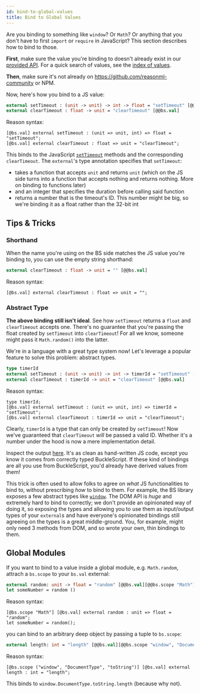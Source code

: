 ```yaml
---
id: bind-to-global-values
title: Bind to Global Values
---
```


Are you binding to something like `window`? Or `Math`? Or anything that you don't have to first `import` or `require` in JavaScript? This section describes how to bind to those.

**First**, make sure the value you're binding to doesn't already exist in our [provided API](https://bucklescript.github.io/bucklescript/api/). For a quick search of values, see the [index of values](https://bucklescript.github.io/bucklescript/api/index_values.html).

**Then**, make sure it's not already on https://github.com/reasonml-community or NPM.

Now, here's how you bind to a JS value:

```ocaml
external setTimeout : (unit -> unit) -> int -> float = "setTimeout" [@@bs.val]
external clearTimeout : float -> unit = "clearTimeout" [@@bs.val]
```

Reason syntax:

```reason
[@bs.val] external setTimeout : (unit => unit, int) => float = "setTimeout";
[@bs.val] external clearTimeout : float => unit = "clearTimeout";
```

This binds to the JavaScript [`setTimeout`](https://developer.mozilla.org/en-US/docs/Web/API/WindowOrworkerGlobalScope/setTimeout) methods and the corresponding `clearTimeout`. The `external`'s type annotation specifies that `setTimeout`:

- takes a function that accepts `unit` and returns `unit` (which on the JS side turns into a function that accepts nothing and returns nothing. More on binding to functions later)
- and an integer that specifies the duration before calling said function
- returns a number that is the timeout's ID. This number might be big, so we're binding it as a float rather than the 32-bit int

## Tips & Tricks

### Shorthand

When the name you're using on the BS side matches the JS value you're binding to, you can use the empty string shorthand:

```ocaml
external clearTimeout : float -> unit = "" [@@bs.val]
```

Reason syntax:

```reason
[@bs.val] external clearTimeout : float => unit = "";
```

### Abstract Type

**The above binding still isn't ideal**. See how `setTimeout` returns a `float` and `clearTimeout` accepts one. There's no guarantee that you're passing the float created by `setTimeout` into `clearTimeout`! For all we know, someone might pass it `Math.random()` into the latter.

We're in a language with a great type system now! Let's leverage a popular feature to solve this problem: abstract types.

```ocaml
type timerId
external setTimeout : (unit -> unit) -> int -> timerId = "setTimeout" [@@bs.val]
external clearTimeout : timerId -> unit = "clearTimeout" [@@bs.val]
```

Reason syntax:

```reason
type timerId;
[@bs.val] external setTimeout : (unit => unit, int) => timerId = "setTimeout";
[@bs.val] external clearTimeout : timerId => unit = "clearTimeout";
```

Clearly, `timerId` is a type that can only be created by `setTimeout`! Now we've guaranteed that `clearTimeout` _will_ be passed a valid ID. Whether it's a number under the hood is now a mere implementation detail.

Inspect the output [here](https://reasonml.github.io/try/?reason=C4TwDgpgBMCWC2EBOBJAJgbgFAG0ACARgM4B0AbgIYA2AulBAB7DIB21UREwAKghAPYBXYFABcUABSCWsEQF4AfFGmyANFFgtgASiiKYfVGj1QARJx58hwU9nzFy1Oo2ZI2VKAGMqECkl6I1mIGiEZ6SiryZt6+-lbCtlhYPiKwxnIcXAECwhISuvoAUqRU-ADmEqYAFhBUpaba6gCMAAwt2thYMX7Z1hJpHUA). It's as clean as hand-written JS code, except you know it comes from correctly typed BuckleScript. If these kind of bindings are all you use from BuckleScript, you'd already have derived values from them!

This trick is often used to allow folks to agree on _what_ JS functionalities to bind to, without prescribing _how_ to bind to them. For example, the BS library exposes a few abstract types like [`window`](https://bucklescript.github.io/bucklescript/api/Dom.html#TYPEwindow). The DOM API is _huge_ and extremely hard to bind to correctly; we don't provide an opinionated way of doing it, so exposing the types and allowing you to use them as input/output types of your `external`s and have everyone's opinionated bindings still agreeing on the types is a great middle-ground. You, for example, might only need 3 methods from DOM, and so wrote your own, thin bindings to them.

## Global Modules

If you want to bind to a value inside a global module, e.g. `Math.random`, attrach a `bs.scope` to your `bs.val` external:

```ocaml
external random: unit -> float = "random" [@@bs.val][@@bs.scope "Math"]
let someNumber = random ()
```

Reason syntax:

```reason
[@bs.scope "Math"] [@bs.val] external random : unit => float = "random";
let someNumber = random();
```

you can bind to an arbitrary deep object by passing a tuple to `bs.scope`:

```ocaml
external length: int = "length" [@@bs.val][@@bs.scope "window", "DocumentType", "toString"]
```

Reason syntax:

```reason
[@bs.scope ("window", "DocumentType", "toString")] [@bs.val] external length : int = "length";
```

This binds to `window.DocumentType.toString.length` (because why not).

